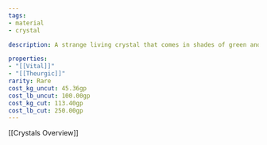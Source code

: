 ```yaml
---
tags:
- material
- crystal

description: A strange living crystal that comes in shades of green and purple. Found in the deepest of cavern.

properties:
- "[[Vital]]"
- "[[Theurgic]]"
rarity: Rare
cost_kg_uncut: 45.36gp
cost_lb_uncut: 100.00gp
cost_kg_cut: 113.40gp
cost_lb_cut: 250.00gp
---
```

[[Crystals Overview]]